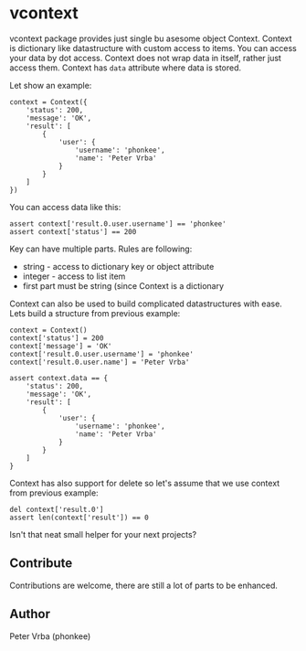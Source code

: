 vcontext
========

vcontext package provides just single bu asesome object Context. 
Context is dictionary like datastructure with custom access to items.
You can access your data by dot access. 
Context does not wrap data in itself, rather just access them. Context has `data` attribute where data is stored.

Let show an example:
    
    context = Context({
        'status': 200,
        'message': 'OK',
        'result': [
            {
                'user': {
                    'username': 'phonkee',
                    'name': 'Peter Vrba'
                }
            }
        ]
    })

You can access data like this:
    
    assert context['result.0.user.username'] == 'phonkee'
    assert context['status'] == 200
    
Key can have multiple parts. Rules are following:
* string - access to dictionary key or object attribute
* integer - access to list item
* first part must be string (since Context is a dictionary

Context can also be used to build complicated datastructures with ease.
Lets build a structure from previous example:
    
    context = Context()
    context['status'] = 200
    context['message'] = 'OK'
    context['result.0.user.username'] = 'phonkee'
    context['result.0.user.name'] = 'Peter Vrba'

    assert context.data == {
        'status': 200,
        'message': 'OK',
        'result': [
            {
                'user': {
                    'username': 'phonkee',
                    'name': 'Peter Vrba'
                }
            }
        ]
    }

Context has also support for delete so let's assume that we use context from previous example:

    del context['result.0']
    assert len(context['result']) == 0

Isn't that neat small helper for your next projects?

Contribute
----------

Contributions are welcome, there are still a lot of parts to be enhanced.

Author
------

Peter Vrba (phonkee)
